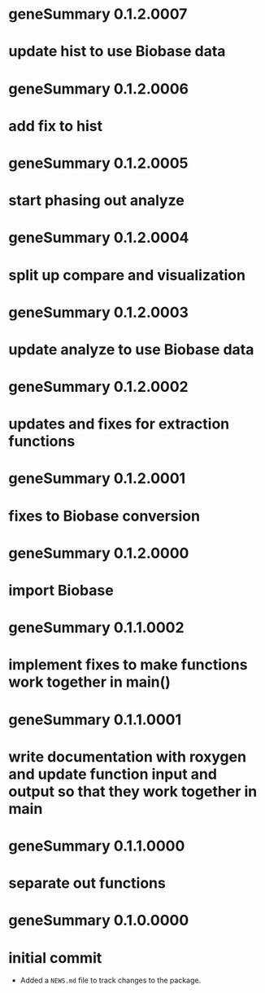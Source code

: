 # geneSummary 0.1.2.0007
# update hist to use Biobase data

# geneSummary 0.1.2.0006
# add fix to hist

# geneSummary 0.1.2.0005
# start phasing out analyze

# geneSummary 0.1.2.0004
# split up compare and visualization

# geneSummary 0.1.2.0003
# update analyze to use Biobase data 

# geneSummary 0.1.2.0002
# updates and fixes for extraction functions

# geneSummary 0.1.2.0001
# fixes to Biobase conversion

# geneSummary 0.1.2.0000
# import Biobase

# geneSummary 0.1.1.0002
# implement fixes to make functions work together in main()

# geneSummary 0.1.1.0001
# write documentation with roxygen and update function input and output so that they work together in main

# geneSummary 0.1.1.0000
# separate out functions

# geneSummary 0.1.0.0000
# initial commit

* Added a `NEWS.md` file to track changes to the package.
